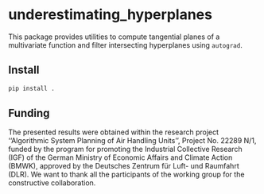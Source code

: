 # underestimating_hyperplanes

This package provides utilities to compute tangential planes of a multivariate function and filter intersecting hyperplanes using `autograd`.

## Install

```bash
pip install .
```

## Funding
The presented results were obtained within the research project ‘‘Algorithmic System Planning of Air Handling Units’’, Project
No. 22289 N/1, funded by the program for promoting the Industrial Collective Research (IGF) of the German Ministry of Economic
Affairs and Climate Action (BMWK), approved by the Deutsches Zentrum für Luft- und Raumfahrt (DLR). We want to thank all the
participants of the working group for the constructive collaboration.
